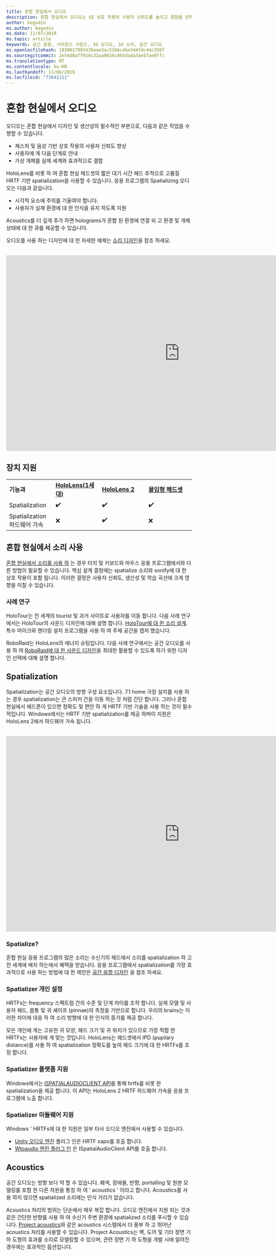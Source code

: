 ```yaml
---
title: 혼합 현실에서 오디오
description: 혼합 현실에서 오디오는 UI 상호 작용의 사용자 신뢰도를 높이고 경험을 컨퍼런스 수 있습니다.
author: kegodin
ms.author: kegodin
ms.date: 11/07/2019
ms.topic: article
keywords: 공간 음향, 서라운드 사운드, 3d 오디오, 3d 소리, 공간 오디오
ms.openlocfilehash: 1930017903439aee3ac53b6c4be344fdc44c356f
ms.sourcegitcommit: 2e54d0aff91dc31aa0020c865dada3ae57ae0ffc
ms.translationtype: MT
ms.contentlocale: ko-KR
ms.lasthandoff: 11/06/2019
ms.locfileid: "73641111"
---
```

# <a name="audio-in-mixed-reality"></a>혼합 현실에서 오디오
오디오는 혼합 현실에서 디자인 및 생산성의 필수적인 부분으로, 다음과 같은 작업을 수행할 수 있습니다.
* 제스처 및 음성 기반 상호 작용의 사용자 신뢰도 향상
* 사용자에 게 다음 단계로 안내
* 가상 개체를 실제 세계와 효과적으로 결합

HoloLens를 비롯 하 여 혼합 현실 헤드셋의 짧은 대기 시간 헤드 추적으로 고품질 HRTF 기반 spatialization을 사용할 수 있습니다. 응용 프로그램의 Spatializing 오디오는 다음과 같습니다.
* 시각적 요소에 주의를 기울여야 합니다.
* 사용자가 실제 환경에 대 한 인식을 유지 하도록 지원

Acoustics를 더 깊게 추가 하면 holograms가 혼합 된 환경에 연결 되 고 환경 및 개체 상태에 대 한 큐를 제공할 수 있습니다.

오디오를 사용 하는 디자인에 대 한 자세한 예제는 [소리 디자인](spatial-sound-design.md)을 참조 하세요.

<br>

<iframe width="940" height="530" src="https://www.youtube.com/embed/PTPvx7mDon4" frameborder="0" allow="accelerometer; autoplay; encrypted-media; gyroscope; picture-in-picture" allowfullscreen></iframe>

## <a name="device-support"></a>장치 지원

<table>
    <colgroup>
    <col width="25%" />
    <col width="25%" />
    <col width="25%" />
    <col width="25%" />
    </colgroup>
    <tr>
        <td><strong>기능과</strong></td>
        <td><a href="hololens-hardware-details.md"><strong>HoloLens(1세대)</strong></a></td>
        <td><a href="https://docs.microsoft.com/hololens/hololens2-hardware"><strong>HoloLens 2</strong></td>
        <td><a href="immersive-headset-hardware-details.md"><strong>몰입형 헤드셋</strong></a></td>
    </tr>
     <tr>
        <td>Spatialization</td>
        <td>✔️</td>
        <td>✔️</td>
        <td>✔️</td>
    </tr>
     <tr>
        <td>Spatialization 하드웨어 가속</td>
        <td>❌</td>
        <td>✔️</td>
        <td>❌</td>
    </tr>
</table>

## <a name="using-sounds-in-mixed-reality"></a>혼합 현실에서 소리 사용
[혼합 현실에서 소리를 사용 하](spatial-sound-design.md) 는 경우 터치 및 키보드와 마우스 응용 프로그램에서와 다른 방법이 필요할 수 있습니다. 핵심 설계 결정에는 spatialize 소리와 sonify에 대 한 상호 작용이 포함 됩니다. 이러한 결정은 사용자 신뢰도, 생산성 및 학습 곡선에 크게 영향을 미칠 수 있습니다.

### <a name="case-studies"></a>사례 연구
HoloTour는 전 세계의 tourist 및 과거 사이트로 사용자를 이동 합니다. 다음 사례 연구에서는 HoloTour의 사운드 디자인에 대해 설명 합니다. [HoloTour에 대 한 소리 설계](case-study-spatial-sound-design-for-holotour.md). 특수 마이크와 렌더링 설치 프로그램을 사용 하 여 주체 공간을 캡처 했습니다.

RoboRaid는 HoloLens의 에너지 슈팅입니다. 다음 사례 연구에서는 공간 오디오를 사용 하 여 [RoboRaid에 대 한 사운드 디자인](case-study-using-spatial-sound-in-roboraid.md)을 최대한 활용할 수 있도록 하기 위한 디자인 선택에 대해 설명 합니다.

## <a name="spatialization"></a>Spatialization
Spatialization는 공간 오디오의 방향 구성 요소입니다. 7\.1 home 극장 설치를 사용 하는 경우 spatialization는 큰 스피커 간을 이동 하는 것 처럼 간단 합니다. 그러나 혼합 현실에서 헤드폰이 있으면 정확도 및 편안 하 게 HRTF 기반 기술을 사용 하는 것이 필수적입니다. Windows에서는 HRTF 기반 spatialization를 제공 하며이 지원은 HoloLens 2에서 하드웨어 가속 됩니다.

<br>

<iframe width="940" height="530" src="https://www.youtube.com/embed/aB3TDjYklmo" frameborder="0" allow="accelerometer; autoplay; encrypted-media; gyroscope; picture-in-picture" allowfullscreen></iframe>

### <a name="should-i-spatialize"></a>Spatialize?
혼합 현실 응용 프로그램의 많은 소리는 수신기의 헤드에서 소리를 spatialization 하 고 전 세계에 배치 하는에서 혜택을 받습니다. 응용 프로그램에서 spatialization를 가장 효과적으로 사용 하는 방법에 대 한 제안은 [공간 음향 디자인](spatial-sound-design.md) 을 참조 하세요.

### <a name="spatializer-personalization"></a>Spatializer 개인 설정
HRTFs는 frequency 스펙트럼 간의 수준 및 단계 차이를 조작 합니다. 실제 모델 및 사용자 헤드, 몸통 및 귀 셰이프 (pinnae)의 측정을 기반으로 합니다. 우리의 brains는 이러한 차이에 대응 하 여 소리 방향에 대 한 인식의 증가를 제공 합니다. 

모든 개인에 게는 고유한 귀 모양, 헤드 크기 및 귀 위치가 있으므로 가장 적합 한 HRTFs는 사용자에 게 맞는 것입니다. HoloLens는 헤드셋에서 IPD (pupilary distance)를 사용 하 여 spatialization 정확도를 높여 헤드 크기에 대 한 HRTFs를 조정 합니다.

### <a name="spatializer-platform-support"></a>Spatializer 플랫폼 지원
Windows에서는 [ISPATIALAUDIOCLIENT API](https://docs.microsoft.com/windows/win32/coreaudio/spatial-sound)를 통해 hrtfs를 비롯 한 spatialization을 제공 합니다. 이 API는 HoloLens 2 HRTF 하드웨어 가속을 응용 프로그램에 노출 합니다.

### <a name="spatializer-middleware-support"></a>Spatializer 미들웨어 지원
Windows ' HRTFs에 대 한 지원은 일부 타사 오디오 엔진에서 사용할 수 있습니다.
* [Unity 오디오 엔진](spatial-sound-in-unity.md) 플러그 인은 HRTF xapo를 호출 합니다.
* [Wtoaudio 엔진 플러그 인](https://www.audiokinetic.com/products/plug-ins/msspatial/) 은 ISpatialAudioClient API를 호출 합니다.

## <a name="acoustics"></a>Acoustics
공간 오디오는 방향 보다 약 할 수 있습니다. 폐색, 장애물, 반향, portalling 및 원본 모델링를 포함 한 다른 차원을 통칭 하 여 ' acoustics ' 이라고 합니다. Acoustics를 사용 하지 않으면 spatialized 소리에는 인식 거리가 없습니다.

Acoustics 처리의 범위는 단순에서 매우 복잡 합니다. 오디오 엔진에서 지원 되는 것과 같은 간단한 반향를 사용 하 여 수신기 주변 환경에 spatialized 소리를 푸시할 수 있습니다. [Project acoustics](https://aka.ms/acoustics)와 같은 acoustics 시스템에서 더 풍부 하 고 뛰어난 acoustics 처리를 사용할 수 있습니다. Project Acoustics는 벽, 도어 및 기타 장면 기 하 도형의 효과를 소리로 모델링할 수 있으며, 관련 장면 기 하 도형을 개발 시에 알려진 경우에는 효과적인 옵션입니다.

